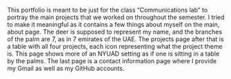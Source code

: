 
This portfolio is meant to be just for the class “Communications lab” to portray the main projects that we worked on throughout the semester. I tried to make it meaningful as it contains a few things about myself on the main, about page. The deer is supposed to represent my name, and the branches of the palm are 7, as in 7 emirates of the UAE. The projects page after that is a table with all four projects, each icon representing what the project theme is. This page shows more of an NYUAD setting as if one is sitting in a table by the palms. The last page is a contact information page where I provide my Gmail as well as my GitHub accounts. 
